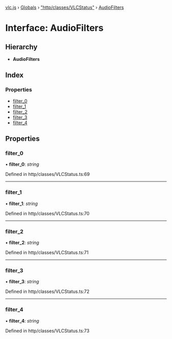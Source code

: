 [vlc.js](../README.md) › [Globals](../globals.md) › ["http/classes/VLCStatus"](../modules/_http_classes_vlcstatus_.md) › [AudioFilters](_http_classes_vlcstatus_.audiofilters.md)

# Interface: AudioFilters

## Hierarchy

* **AudioFilters**

## Index

### Properties

* [filter_0](_http_classes_vlcstatus_.audiofilters.md#filter_0)
* [filter_1](_http_classes_vlcstatus_.audiofilters.md#filter_1)
* [filter_2](_http_classes_vlcstatus_.audiofilters.md#filter_2)
* [filter_3](_http_classes_vlcstatus_.audiofilters.md#filter_3)
* [filter_4](_http_classes_vlcstatus_.audiofilters.md#filter_4)

## Properties

###  filter_0

• **filter_0**: *string*

Defined in http/classes/VLCStatus.ts:69

___

###  filter_1

• **filter_1**: *string*

Defined in http/classes/VLCStatus.ts:70

___

###  filter_2

• **filter_2**: *string*

Defined in http/classes/VLCStatus.ts:71

___

###  filter_3

• **filter_3**: *string*

Defined in http/classes/VLCStatus.ts:72

___

###  filter_4

• **filter_4**: *string*

Defined in http/classes/VLCStatus.ts:73
